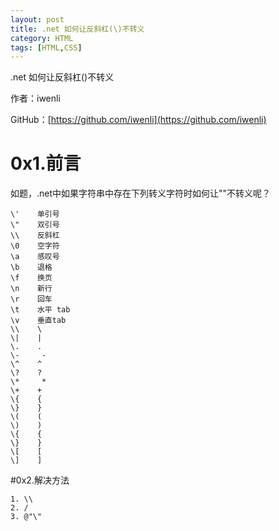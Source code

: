 ```yaml
---
layout: post
title: .net 如何让反斜杠(\)不转义
category: HTML
tags: [HTML,CSS]
---
```


.net 如何让反斜杠(\)不转义

作者：iwenli

GitHub：[https://github.com/iwenli](https://github.com/iwenli)

# 0x1.前言

如题，.net中如果字符串中存在下列转义字符时如何让"\"不转义呢？
```
\'    单引号
\"    双引号
\\    反斜杠
\0    空字符
\a    感叹号
\b    退格
\f    换页
\n    新行
\r    回车
\t    水平 tab
\v    垂直tab
\\    \
\|    |
\.    .
\-     -
\^    ^
\?    ?
\*     *
\+    +
\{    {
\}    }
\(    (
\)    )
\{    {
\}    }
\[    [
\]    ]
```

#0x2.解决方法

```
1. \\
2. /
3. @"\" 
```